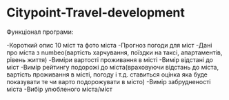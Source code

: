 # Citypoint-Travel-development

Функціонал програми:

-Короткий опис 10 міст та фото міста
-Прогноз погоди для міст
-Дані про міста з numbeo(вартість харчування, поїздки на таксі, апартаментів, рівень життя)
-Виміри вартості проживання в місті
-Вимір відстані до міст
-Вимір рейтингу подорожі до міста(враховуючи відстань до міста, вартість проживання в місті, погоду і т.д. ставиться оцінка яка буде показувати те чи варто подорожувати в місто)
-Вимір забрудненості міста
-Вибір улюбленого міста/міст
